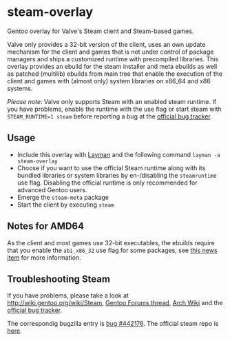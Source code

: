 steam-overlay
=============

Gentoo overlay for Valve's Steam client and Steam-based games.

Valve only provides a 32-bit version of the client, uses an own update mechanism for the client and games that is not under control 
of package managers and ships a customized runtime with precompiled libraries. This overlay provides an ebuild for the steam
installer and meta ebuilds as well as patched (multilib) ebuilds from main tree that enable the execution of the client and games with 
(almost only) system libraries on x86_64 and x86 systems.

*Please note*: Valve only supports Steam with an enabled steam runtime. If you have problems, enable the runtime with the use flag or 
start steam with `STEAM_RUNTIME=1 steam` before reporting a bug at the [official bug tracker](https://github.com/ValveSoftware/steam-for-linux/issues).

Usage
-----

* Include this overlay with [Layman](http://www.gentoo.org/proj/en/overlays/userguide.xml) and the following command `layman -a steam-overlay`
* Choose if you want to use the official Steam runtime along with its bundled libraries or system libraries by en-/disabling the `steamruntime` use flag. Disabling the official runtime is only 
recommended for advanced Gentoo users.
* Emerge the `steam-meta` package
* Start the client by executing `steam`

Notes for AMD64
---------------

As the client and most games use 32-bit executables, the ebuilds require that you enable the `abi_x86_32` use flag for some packages, see [this news 
item](https://www.gentoo.org/support/news-items/2015-03-28-true-multilib.html) for more information.

Troubleshooting Steam
---------------------

If you have problems, please take a look at http://wiki.gentoo.org/wiki/Steam, [Gentoo Forums 
thread](https://forums.gentoo.org/viewtopic-t-930354-postdays-0-postorder-asc-start-75.html), [Arch 
Wiki](https://wiki.archlinux.org/index.php/Steam#Native_Steam_on_Linux) and the [official bug tracker](https://github.com/ValveSoftware/steam-for-linux/issues).

The correspondig bugzilla entry is [bug #442176](https://bugs.gentoo.org/show_bug.cgi?id=442176). The official steam repo is [here](http://repo.steampowered.com/steam/).
